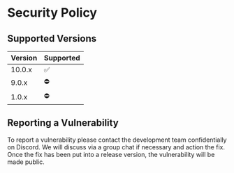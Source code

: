 # Security Policy

## Supported Versions

| Version | Supported          |
| ------- | ------------------ |
| 10.0.x  | ✅                 |
| 9.0.x   | ⛔                 |
| 1.0.x   | ⛔                 |

## Reporting a Vulnerability

To report a vulnerability please contact the development team confidentially on Discord. We will discuss via a group chat if necessary and action
the fix. Once the fix has been put into a release version, the vulnerability will be made public.
